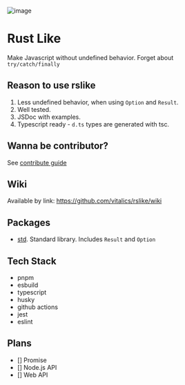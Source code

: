 ![image](https://github.com/vitalics/rslike/assets/8816260/170f3954-b2a1-4df7-a639-455c3be1ebb8)

# Rust Like

Make Javascript without undefined behavior. Forget about `try/catch/finally`

## Reason to use rslike

1. Less undefined behavior, when using `Option` and `Result`.
2. Well tested.
3. JSDoc with examples.
4. Typescript ready - `d.ts` types are generated with tsc.

## Wanna be contributor?

See [contribute guide](./CONTRIBUTING.md)

## Wiki

Available by link: https://github.com/vitalics/rslike/wiki

## Packages

- [std](./packages/std/README.md). Standard library. Includes `Result` and `Option`

## Tech Stack

- pnpm
- esbuild
- typescript
- husky
- github actions
- jest
- eslint

## Plans

- [] Promise
- [] Node.js API
- [] Web API
